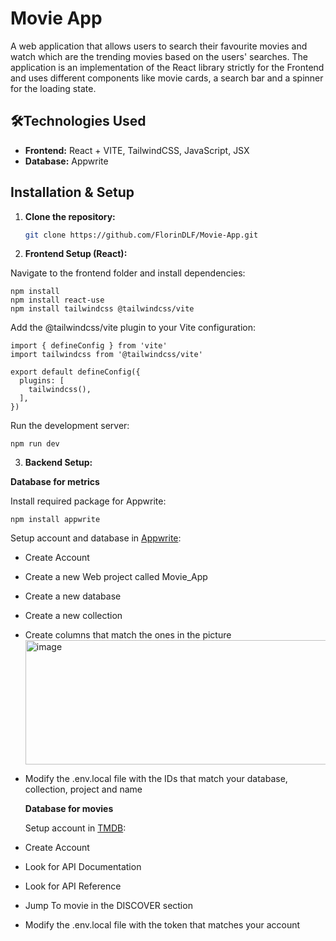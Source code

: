 # Movie App

A web application that allows users to search their favourite movies and watch which are the trending movies based on the users' searches. The application is an implementation of the React library strictly for the Frontend and uses different components like movie cards, a search bar and a spinner for the loading state. 

## 🛠Technologies Used

- **Frontend:** React + VITE, TailwindCSS, JavaScript, JSX
- **Database:** Appwrite
## Installation & Setup

1. **Clone the repository:**
   
   ```bash
   git clone https://github.com/FlorinDLF/Movie-App.git

2. **Frontend Setup (React):**


  Navigate to the frontend folder and install dependencies:
  
    npm install
    npm install react-use
    npm install tailwindcss @tailwindcss/vite

  Add the @tailwindcss/vite plugin to your Vite configuration:

    import { defineConfig } from 'vite'
    import tailwindcss from '@tailwindcss/vite'

    export default defineConfig({
      plugins: [
        tailwindcss(),
      ],
    })
  Run the development server:
    
    npm run dev

3. **Backend Setup:**

  **Database for metrics**
  
  Install required package for Appwrite:

    npm install appwrite

  Setup account and database in [Appwrite](https://appwrite.io/):

- Create Account
- Create a new Web project called Movie_App
- Create a new database
- Create a new collection
- Create columns that match the ones in the picture
  <img width="534" height="199" alt="image" src="https://github.com/user-attachments/assets/bb78c8b9-7303-40ee-8740-28b9619b4b35" />
- Modify the .env.local file with the IDs that match your database, collection, project and name

  **Database for movies**

  Setup account in [TMDB](https://www.themoviedb.org/):

- Create Account
- Look for API Documentation
- Look for API Reference
- Jump To movie in the DISCOVER section
- Modify the .env.local file with the token that matches your account
